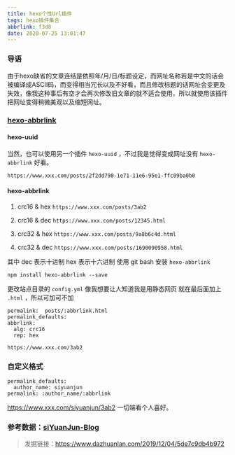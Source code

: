 ```yaml
---
title: hexo个性Url插件
tags: hexo插件集合
abbrlink: f3d8
date: 2020-07-25 13:01:47
---
```


### 导语
由于hexo缺省的文章连结是依照年/月/日/标题设定，而网址名称若是中文的话会被编译成ASCII码，而变得相当冗长以及不好看，而且修改标题的话网址会变更及失效，像我这种事后有空才会再次修改旧文章的就不适合使用，所以就使用该插件把网址变得稍微美观以及缩短网址。

### [hexo-abbrlink](https://github.com/rozbo/hexo-abbrlink)

#### hexo-uuid

当然，也可以使用另一个插件 `hexo-uuid` ，不过我是觉得变成网址没有 `hexo-abbrlink` 好看。

`https://www.xxx.com/posts/2f2dd790-1e71-11e6-95e1-ffc09ba0b0`

#### hexo-abbrlink

1. crc16 & hex
`https://www.xxx.com/posts/3ab2`

2. crc16 & dec
`https://www.xxx.com/posts/12345.html`

3. crc32 & hex
`https://www.xxx.com/posts/9a8b6c4d.html`

4. crc32 & dec
`https://www.xxx.com/posts/1690090958.html`

其中 dec 表示十进制
hex 表示十六进制
使用 git bash 安装 `hexo-abbrlink`

```
npm install hexo-abbrlink --save
```

更改站点目录的 `config.yml`
像我想要让人知道我是用静态网页 就在最后面加上 `.html` ，所以可加可不加

```
permalink:  posts/:abbrlink.html
permalink_defaults:
abbrlink:
  alg: crc16
  rep: hex
```

`https://www.xxx.com/3ab2`

### 自定义格式

```
permalink_defaults:
  author_name: siyuanjun
permalink: :author_name/:abbrlink
```

https://www.xxx.com/siyuanjun/3ab2
一切端看个人喜好。

### 参考数据：[siYuanJun-Blog](http://blog.lvtcn.com/)

> 发掘链接：https://www.dazhuanlan.com/2019/12/04/5de7c9db4b972